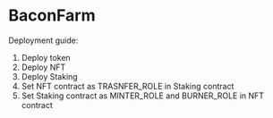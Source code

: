 # BaconFarm

Deployment guide:

1. Deploy token
2. Deploy NFT
3. Deploy Staking
4. Set NFT contract as TRASNFER_ROLE in Staking contract
5. Set Staking contract as MINTER_ROLE and BURNER_ROLE in NFT contract
